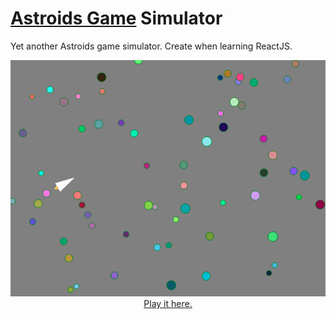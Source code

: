 # [Astroids Game](https://en.wikipedia.org/wiki/Asteroids_(video_game)) Simulator

Yet another Astroids game simulator. Create when learning ReactJS.

<div align="center">
<img src="https://github.com/phg1024/Astroids/raw/master/src/sample.png"/><br>
<a href="https://phg1024.github.io/Astroids/">Play it here.</a>
</div>


